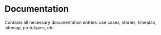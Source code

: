 Documentation
=============

Contains all necessary documentation entries: use cases, stories, timeplan, sitemap, prototypes, etc
